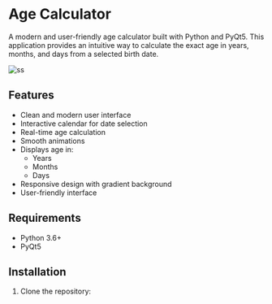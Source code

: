 # Age Calculator

A modern and user-friendly age calculator built with Python and PyQt5. This application provides an intuitive way to calculate the exact age in years, months, and days from a selected birth date.

![ss](https://github.com/user-attachments/assets/d370fa2f-5118-48d7-aa96-049f71f7ce5b)
## Features

- Clean and modern user interface
- Interactive calendar for date selection
- Real-time age calculation
- Smooth animations
- Displays age in:
  - Years
  - Months
  - Days
- Responsive design with gradient background
- User-friendly interface

## Requirements

- Python 3.6+
- PyQt5

## Installation

1. Clone the repository: 
